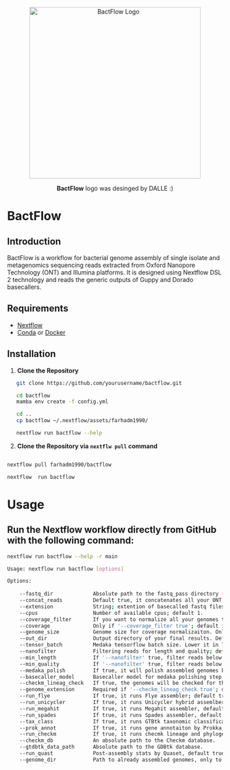 
<div style="text-align: center; margin-top: 0;">
    <img src="https://github.com/farhadm1990/bactflow/blob/main/logo/logo.png" alt="BactFlow Logo" width="400" height="400"/>
    <p><strong>BactFlow</strong> logo was desinged by DALLE :) </p>
</div>



# BactFlow

## Introduction

BactFlow is a workflow for bacterial genome assembly of single isolate and metagenomics sequencing reads extracted from Oxford Nanopore Technology (ONT) and Illumina platforms. It is designed using Nextflow DSL 2 technology and reads the generic outputs of Guppy and Dorado basecallers.

## Requirements

- [Nextflow](https://www.nextflow.io/docs/latest/index.html)
- [Conda](https://docs.conda.io/en/latest/miniconda.html) or [Docker](https://www.docker.com/)

## Installation

1. **Clone the Repository**
```sh
   git clone https://github.com/yourusername/bactflow.git

   cd bactflow
   mamba env create -f config.yml

   cd ..
   cp bactflow ~/.nextflow/assets/farhadm1990/

   nextflow run bactflow --help
```

2. **Clone the Repository via `nextflw pull` command**
```sh

nextflow pull farhadm1990/bactflow

nextflow  run bactflow
```

  





# Usage
## Run the Nextflow workflow directly from GitHub with the following command:

```sh
nextflow run bactflow --help -r main

Usage: nextflow run bactflow [options]

Options:
   
    --fastq_dir             Absolute path to the fastq_pass directory (required). 
    --concat_reads          Default true, it concatenates all your ONT basecaller 4000-chunk reads into one fastq file. Set it to false if it is already concatenated.
    --extension             String; extention of basecalled fastq files; default '.fastq.gz'
    --cpus                  Number of available cpus; default 1.
    --coverage_filter       If you want to normalize all your genomes to a certain coverage (default false).
    --coverage              Only if '--coverage_filter true'; default is 50.
    --genome_size           Genome size for coverage normalizaiton. Only if '--coverage_filter true'; default is 6.
    --out_dir               Output directory of your final results. Default "genebrosh_output"
    --tensor_batch          Medaka tensorflow batch size. Lower it in low coverage genomes. Default 200.
    --nanofilter            Filtering reads for length and quality; default true.
    --min_length            If '--nanofilter' true, filter reads below a certain read length (default 1000). 
    --min_quality           If '--nanofilter' true, filter reads below a certain read quality (default 16 for R10.4.1 flowcells). 
    --medaka_polish         If true, it will polish assembled genomes by medaka (dfault false).
    --basecaller_model      Basecaller model for medaka polishing step. 'r1041_e82_400bps_hac_v4.2.0'
    --checkm_lineag_check   If true, the genomes will be checked for their lineage completeness in one bin (default false).
    --genome_extension      Required if '--checkm_lineag_check true'; default fasta.
    --run_flye              If true, it runs Flye assembler; default true.
    --run_unicycler         If true, it runs Unicycler hybrid assemlber, default false.
    --run_megahit           If true, it runs Megahit assembler, default false.
    --run_spades            If true, it runs Spades assembler, default false.
    --tax_class             If true, it runs GTBtk taxonomic classification, default true.
    --prok_annot            If true, it runs gene annotaiton by Prokka, default false. 
    --run_checkm            If true, it runs checmk lineage and phylogenetic tree workflow.
    --checkm_db             An absolute path to the Checkm database.  
    --gtdbtk_data_path      Absolute path to the GDBtk database. 
    --run_quast             Post-assembly stats by Quaset, default true.
    --genome_dir            Path to already assembled genomes, only to run post-assembly tasks, e.g. taxonomy classification, gene annotations and quast or checkm



